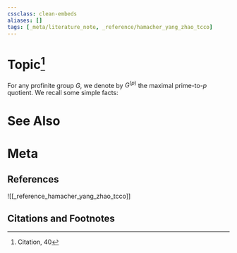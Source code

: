 ```yaml
---
cssclass: clean-embeds
aliases: []
tags: [_meta/literature_note, _reference/hamacher_yang_zhao_tcco]
---
```

# Topic[^1]







 For any profinite group $G$, we denote by $G^{(p)}$ the maximal prime-to-$p$ quotient. We recall some simple facts: 



# See Also

# Meta
## References
![[_reference_hamacher_yang_zhao_tcco]]


## Citations and Footnotes
[^1]: Citation, 40